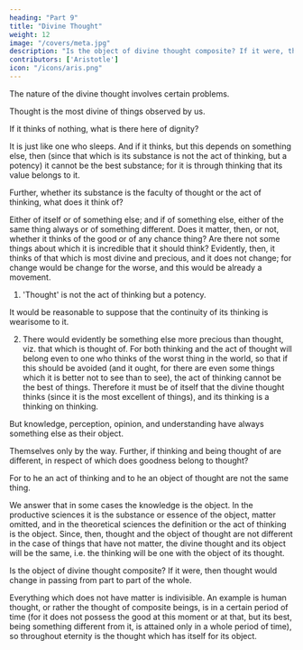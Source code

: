```yaml
---
heading: "Part 9"
title: "Divine Thought"
weight: 12
image: "/covers/meta.jpg"
description: "Is the object of divine thought composite? If it were, then thought would change in passing from part to part of the whole"
contributors: ['Aristotle']
icon: "/icons/aris.png"
---
```



The nature of the divine thought involves certain problems. 

Thought is the most divine of things observed by us. 

<!-- the question how it must be situated in order to have that character involves difficulties.  -->

If it thinks of nothing, what is there here of dignity? 

It is just like one who sleeps. And if it thinks, but this depends on something else, then (since that which is its substance is not the act of thinking, but a potency) it cannot be the best substance; for it is through thinking that its value belongs to it. 

Further, whether its substance is the faculty of thought or the act of thinking, what does it think of? 

Either of itself or of something else; and if of something else, either of the same thing always or of something different. Does it matter, then, or not, whether it thinks of the good or of any chance thing? Are there not some things about which it is incredible that it should think? Evidently, then, it thinks of that which is most divine and precious, and it does not change; for change would be change for the worse, and this would be already a movement. 

1. 'Thought' is not the act of thinking but a potency.

It would be reasonable to suppose that the continuity of its thinking is wearisome to it. 

2. There would evidently be something else more precious than thought, viz. that which is thought of. For both thinking and the act of thought will belong even to one who thinks of the worst thing in the world, so that if this should be avoided (and it ought, for there are even some things which it is better not to see than to see), the act of thinking cannot be the best of things. Therefore it must be of itself that the divine thought thinks (since it is the most excellent of things), and its thinking is a thinking on thinking.

But knowledge, perception, opinion, and understanding have always something else as their object. 

Themselves only by the way. Further, if thinking and being thought of are different, in respect of which does goodness belong to thought? 

For to he an act of thinking and to he an object of thought are not the same thing. 

We answer that in some cases the knowledge is the object. In the productive sciences it is the substance or essence of the object, matter omitted, and in the theoretical sciences the definition or the act of thinking is the object. Since, then, thought and the object of thought are not different in the case of things that have not matter, the divine thought and its object will be the same, i.e. the thinking will be one with the object of its thought.

Is the object of divine thought composite? If it were, then thought would change in passing from part to part of the whole. 

Everything which does not have matter is indivisible. An example is human thought, or rather the thought of composite beings, is in a certain period of time (for it does not possess the good at this moment or at that, but its best, being something different from it, is attained only in a whole period of time), so throughout eternity is the thought which has itself for its object.
